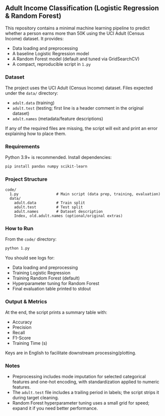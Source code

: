 ## Adult Income Classification (Logistic Regression & Random Forest)

This repository contains a minimal machine learning pipeline to predict whether a person earns more than 50K using the UCI Adult (Census Income) dataset. It provides:

-   Data loading and preprocessing
-   A baseline Logistic Regression model
-   A Random Forest model (default and tuned via GridSearchCV)
-   A compact, reproducible script in `1.py`

### Dataset

The project uses the UCI Adult (Census Income) dataset. Files expected under the `data/` directory:

-   `adult.data` (training)
-   `adult.test` (testing; first line is a header comment in the original dataset)
-   `adult.names` (metadata/feature descriptions)

If any of the required files are missing, the script will exit and print an error explaining how to place them.

### Requirements

Python 3.9+ is recommended. Install dependencies:

```bash
pip install pandas numpy scikit-learn
```

### Project Structure

```
code/
  1.py                 # Main script (data prep, training, evaluation)
  data/
    adult.data         # Train split
    adult.test         # Test split
    adult.names        # Dataset description
    Index, old.adult.names (optional/original extras)
```

### How to Run

From the `code/` directory:

```bash
python 1.py
```

You should see logs for:

-   Data loading and preprocessing
-   Training Logistic Regression
-   Training Random Forest (default)
-   Hyperparameter tuning for Random Forest
-   Final evaluation table printed to stdout

### Output & Metrics

At the end, the script prints a summary table with:

-   Accuracy
-   Precision
-   Recall
-   F1-Score
-   Training Time (s)

Keys are in English to facilitate downstream processing/plotting.

### Notes

-   Preprocessing includes mode imputation for selected categorical features and one-hot encoding, with standardization applied to numeric features.
-   The `adult.test` file includes a trailing period in labels; the script strips it during target cleaning.
-   Random Forest hyperparameter tuning uses a small grid for speed; expand it if you need better performance.
